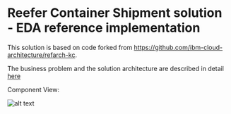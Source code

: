 # Reefer Container Shipment solution - EDA reference implementation

This solution is based on code forked from https://github.com/ibm-cloud-architecture/refarch-kc.

The business problem and the solution architecture are described in detail [here](https://ibm-cloud-architecture.github.io/refarch-kc/)

Component View:

![alt text](https://ibm-cloud-architecture.github.io/refarch-kc/design/kc-hl-comp-view.png "Component View")


